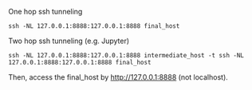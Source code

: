 One hop ssh tunneling
```
ssh -NL 127.0.0.1:8888:127.0.0.1:8888 final_host
```

Two hop ssh tunneling (e.g. Jupyter)
```
ssh -NL 127.0.0.1:8888:127.0.0.1:8888 intermediate_host -t ssh -NL 127.0.0.1:8888:127.0.0.1:8888 final_host
```

Then, access the final_host by http://127.0.0.1:8888 (not localhost).
